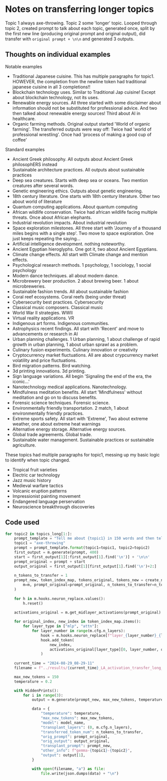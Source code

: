# Notes on transferring longer topics

Topic 1 always axe-throwing.
Topic 2 some 'longer' topic.
Looped through topic 2, created prompt to talk about each topic, generated once, split by the first new line (producing original prompt and original output), did transfer with `original prompt + \n\n` and generated 3 outputs.

## Thoughts on individual examples

Notable examples

- Traditional Japanese cuisine. This has multiple paragraphs for topic1. HOWEVER, the completion from the newline token had traditional japanese cuisine in all 3 completions!!
- Blockchain technology uses. Similar to Traditional Jap cuisine! Except about blockchain technology, not its uses.
- Renewable energy sources. All three started with some disclaimer about information should not be substituted for professional advice. And two then talked about renewable energy sources! Third about AI in healthcare.
- Organic farming methods. Original output started 'World of organic farming'. The transferred outputs were way off: Twice had 'world of professional wrestling'. Once had 'process of making a good cup of coffee'

Standard examples

- Ancient Greek philosophy. All outputs about Ancient Greek philosophERS instead
- Sustainable architecture practices. All outputs about sustainable practices
- Deep sea creatures. Starts with deep sea or oceans. Two mention creatures after several words.
- Genetic engineering ethics. Outputs about genetic engineering.
- 18th century literature. One starts with 18th century literature. Other two about world of literature
- Quantum computing applications. About quantum computing
- African wildlife conservation. Twice had african wildlife facing multiple threats. Once about African elephants.
- Industrial revolution impacts. About industrial revolution
- Space exploration milestones. All three start with 'Journey of a thousand miles begins with a single step'. Two move to space exploration. One just keeps repeating the saying...
- Artificial intelligence development. nothing noteworthy.
- Ancient Egyptian hieroglyphs. One got it, two about Ancient Egyptians.
- Climate change effects. All start with Climate change and mention effects.
- Psychological research methods. 1 psychology, 1 sociology, 1 social psychology
- Modern dance techniques. all about modern dance.
- Microbrewery beer production. 2 about brewing beer. 1 about microbreweries.
- Sustainable fashion trends. All about sustainable fashion
- Coral reef ecosystems. Coral reefs (being under threat)
- Cybersecurity best practices. Cybersecurity
- Classical music composers. Classical music
- World War II strategies. WWII
- Virtual reality applications. VR
- Indigenous art forms. Indigenous communities.
- Astrophysics recent findings. All start with 'Recent' and move to advancements or research in AI
- Urban planning challenges. 1 Urban planning, 1 about challenge of rapid growth in urban planning, 1 about urban sprawl as a problem.
- Culinary fusion experiments. Culinary innovation or creativity
- Cryptocurrency market fluctuations. All are about crypcurrency market volatility and price fluctuations.
- Bird migration patterns. Bird watching.
- 3d printing innovations. 3d printing.
- Sign language variations. All begin 'Signaling the end of the era, the iconic...'
- Nanotechnology medical applications. Nanotechnology.
- Mindfulness meditation benefits. All start 'Mindfulness' without meditation and go on to discuss benefits.
- Forensic science techniques. Forensic science.
- Environmentally friendly transportation. 2 match, 1 about environmentally friendly practices.
- Extreme sports safety. All start with 'Extreme', Two about extreme weather, one about extreme heat warnings
- Alternative energy storage. Alternative energy sources.
- Global trade agreements. Global trade.
- Sustainable water management. Sustainable practices or sustainable agriculture.


These topics had multiple paragraphs for topic1, messing up my basic logic to identify when topic changed.

- Tropical fruit varieties
- Electric car technology
- Jazz music history
- Medieval warfare tactics
- Volcanic eruption patterns
- Impressionist painting movement
- Endangered language perservation
- Neuroscience breakthrough discoveries

## Code used

```python
for topic2 in topics_long[1:]:
    prompt_template = "Tell me about {topic1} in 150 words and then tell me about {topic2} in another 150 words. Only do that. Make sure you don't add any headings or comments.\n\n"
    topic1 = "axe-throwing"
    prompt = prompt_template.format(topic1=topic1, topic2=topic2)
    first_output = m.generate(prompt, 400)
    start = first_output[1][:first_output[1].find('\n')] + '\n\n'
    prompt_original = prompt + start
    output_original = first_output[1][first_output[1].find('\n')+2:]
    
    n_tokens_to_transfer = 1
    prompt_new, token_index_map, tokens_original, tokens_new = create_new_prompt_from_end_tokens(
        m=m, prompt_original=prompt_original, n_tokens_to_transfer=n_tokens_to_transfer, prefix=""
    )
    
    for h in m.hooks.neuron_replace.values():
        h.reset()
    
    activations_original = m.get_midlayer_activations(prompt_original)

    for original_index, new_index in token_index_map.items():
        for layer_type in ["mlp", "attn"]:
            for layer_number in range(m.cfg.n_layers):
                hook = m.hooks.neuron_replace[f"layer_{layer_number}_{layer_type}_pre_out"]
                hook.add_token(
                    new_index,
                    activations_original[layer_type][0, layer_number, original_index],
                )
    
    current_time = "2024-08-29_08-29-11"
    filename = f"../results/{current_time}_LA_activation_transfer_long_topics.jsonl"

    max_new_tokens = 150
    temperature = 0.2

    with HiddenPrints():
        for i in range(3):
            output = m.generate(prompt_new, max_new_tokens, temperature=temperature)

            data = {
                "temperature": temperature,
                "max_new_tokens": max_new_tokens,
                "model": model_name,
                "transplant_layers": (0, m.cfg.n_layers),
                "transferred_token_num": n_tokens_to_transfer,
                "orig_prompt": prompt_original,
                "orig_output": output_original,
                "transplant_prompt": prompt_new,
                "other_info": f"gemma-{topic1}-{topic2}",
                "output": output[1],
            }

            with open(filename, "a") as file:
                file.write(json.dumps(data) + "\n")
```
